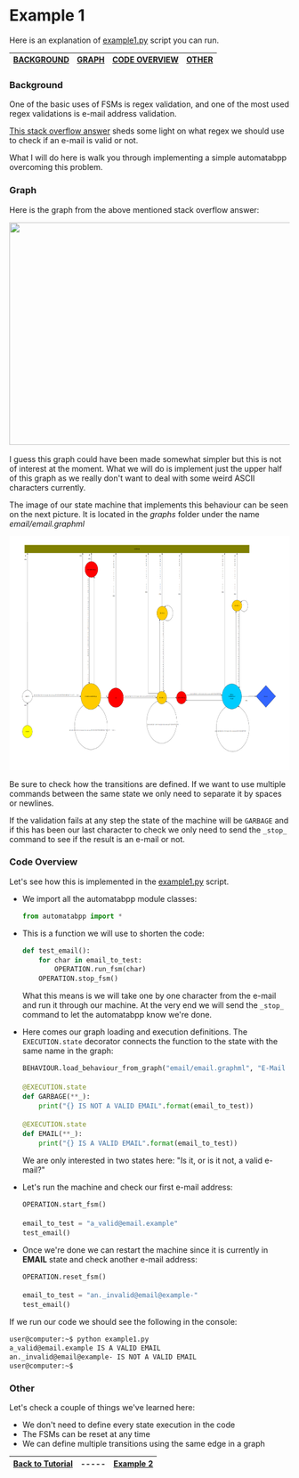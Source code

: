 # Example 1

Here is an explanation of [example1.py][pycode] script you can run.

| [BACKGROUND](#background) | [GRAPH](#graph) | [CODE OVERVIEW](#code-overview)| [OTHER](#other) |
| --- | --- | --- | --- |

### Background

One of the basic uses of FSMs is regex validation, and one of the most used regex validations is e-mail address validation.

[This stack overflow answer][1] sheds some light on what regex we should use to check if an e-mail is valid or not.

What I will do here is walk you through implementing a simple automatabpp overcoming this problem.

### Graph

Here is the graph from the above mentioned stack overflow answer:

<img src="https://i.stack.imgur.com/YI6KR.png" width="640" height="400" />

I guess this graph could have been made somewhat simpler but this is not of interest at the moment.
What we will do is implement just the upper half of this graph as we really don't want to deal with some weird ASCII characters currently.

The image of our state machine that implements this behaviour can be seen on the next picture. It is located in the _graphs_ folder under the name _email/email.graphml_

<img src="../images/examples/example1/email.png" width="640" height="420" />

Be sure to check how the transitions are defined. If we want to use multiple commands between the same state we only need to separate it by spaces or newlines.

If the validation fails at any step the state of the machine will be `GARBAGE` and if this has been our last character to check we only need to send the `_stop_` command to see if the result is an e-mail or not.


### Code Overview

Let's see how this is implemented in the [example1.py][pycode] script.


- We import all the automatabpp module classes:
    ```python
    from automatabpp import *
    ```
- This is a function we will use to shorten the code:
    ```python
    def test_email():
        for char in email_to_test:
            OPERATION.run_fsm(char)
        OPERATION.stop_fsm()
    ```
    What this means is we will take one by one character from the e-mail and run it through our machine. At the very end we will send the `_stop_` command to let the automatabpp know we're done.

- Here comes our graph loading and execution definitions. The `EXECUTION.state` decorator connects the function to the state with the same name in the graph:
    ```python
    BEHAVIOUR.load_behaviour_from_graph("email/email.graphml", "E-Mail validation machine")

    @EXECUTION.state
    def GARBAGE(**_):
        print("{} IS NOT A VALID EMAIL".format(email_to_test))

    @EXECUTION.state
    def EMAIL(**_):
        print("{} IS A VALID EMAIL".format(email_to_test))
    ```
    We are only interested in two states here: "Is it, or is it not, a valid e-mail?"

- Let's run the machine and check our first e-mail address:
    ```python
    OPERATION.start_fsm()

    email_to_test = "a_valid@email.example"
    test_email()
    ```
- Once we're done we can restart the machine since it is currently in __EMAIL__ state and check another e-mail address:
    ```python
    OPERATION.reset_fsm()

    email_to_test = "an._invalid@email@example-"
    test_email()
    ```

If we run our code we should see the following in the console:
```console
user@computer:~$ python example1.py
a_valid@email.example IS A VALID EMAIL
an._invalid@email@example- IS NOT A VALID EMAIL
user@computer:~$
```

### Other

Let's check a couple of things we've learned here:
* We don't need to define every state execution in the code
* The FSMs can be reset at any time
* We can define multiple transitions using the same edge in a graph


| [Back to Tutorial][prev] | ----- | [Example 2][next] |
| --- | --- | --- |

[1]: https://stackoverflow.com/questions/201323/how-to-validate-an-email-address-using-a-regular-expression "E-Mail regex"
[pycode]: ../../example1.py "pycode"
[prev]: ../tutorial.md "Tutorial"
[next]: example2.md "Example 2"
